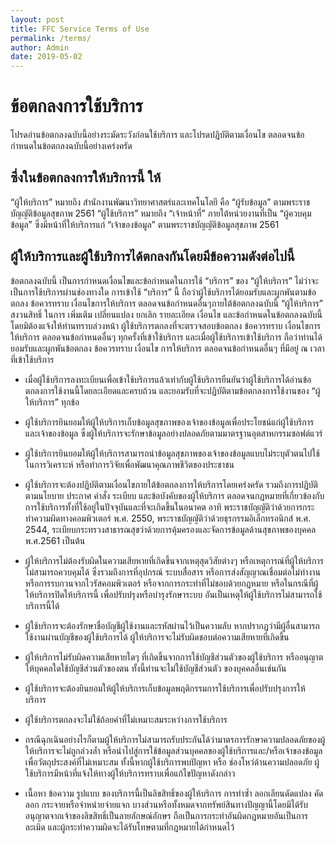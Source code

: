 ```yaml
---
layout: post
title: FFC Service Terms of Use
permalink: /terms/
author: Admin
date: 2019-05-02
---
```


# ข้อตกลงการใช้บริการ

โปรดอ่านข้อตกลงฉบับนี้อย่างระมัดระวังก่อนใช้บริการ และโปรดปฏิบัติตามเงื่อนไข ตลอดจนข้อกำหนดในข้อตกลงฉบับนี้อย่างเคร่งครัด

## ซึ่งในข้อตกลงการให้บริการนี้ ให้

“ผู้ให้บริการ”  	หมายถึง  สำนักงานพัฒนาวิทยาศาสตร์และเทคโนโลยี  คือ “ผู้รับข้อมูล”  ตามพระราชบัญญัติข้อมูลสุขภาพ  2561
“ผู้ใช้บริการ”  	หมายถึง   “เจ้าหน้าที่” ภายใต้หน่วยงานที่เป็น “ผู้ควบคุมข้อมูล”  ซึ่งมีหน้าที่ให้บริการแก่  “เจ้าของข้อมูล” ตามพระราชบัญญัติข้อมูลสุขภาพ  2561

## ผู้ให้บริการและผู้ใช้บริการได้ตกลงกันโดยมีข้อความดังต่อไปนี้

ข้อตกลงฉบับนี้ เป็นการกำหนดเงื่อนไขและข้อกำหนดในการใช้ “บริการ” ของ “ผู้ให้บริการ” ไม่ว่าจะเป็นการใช้บริการผ่านช่องทางใด การเข้าใช้ “บริการ” นี้ ถือว่าผู้ใช้บริการได้ยอมรับและผูกพันตามข้อตกลง ข้อควรทราบ เงื่อนไขการให้บริการ ตลอดจนข้อกำหนดอื่นๆภายใต้ข้อตกลงฉบับนี้ “ผู้ให้บริการ” สงวนสิทธิ์ ในการ เพิ่มเติม เปลี่ยนแปลง ยกเลิก รายละเอียด เงื่อนไข และข้อกำหนดในข้อตกลงฉบับนี้ โดยมิต้องแจ้งให้ท่านทราบล่วงหน้า ผู้ใช้บริการตกลงที่จะตรวจสอบข้อตกลง ข้อควรทราบ เงื่อนไขการให้บริการ ตลอดจนข้อกำหนดอื่นๆ ทุกครั้งที่เข้าใช้บริการ และเมื่อผู้ใช้บริการเข้าใช้บริการ ถือว่าท่านได้ยอมรับและผูกพันข้อตกลง ข้อควรทราบ เงื่อนไข การให้บริการ ตลอดจนข้อกำหนดอื่นๆ ที่มีอยู่ ณ เวลาที่เข้าใช้บริการ

- เมื่อผู้ใช้บริการลงทะเบียนเพื่อเข้าใช้บริการแล้วเท่ากับผู้ใช้บริการยืนยันว่าผู้ใช้บริการได้อ่านข้อตกลงการใช้งานนี้โดยละเอียดและครบถ้วน และยอมรับที่จะปฏิบัติตามข้อตกลงการใช้งานของ “ผู้ให้บริการ” ทุกข้อ

- ผู้ใช้บริการยินยอมให้ผู้ให้บริการเก็บข้อมูลสุขภาพของเจ้าของข้อมูลเพื่อประโยชน์แก่ผู้ใช้บริการและเจ้าของข้อมูล ซึ่งผู้ให้บริการจะรักษาข้อมูลอย่างปลอดภัยตามมาตรฐานอุตสาหกรรมซอฟต์แวร์

- ผู้ใช้บริการยินยอมให้ผู้ให้บริการสามารถนำข้อมูลสุขภาพของเจ้าของข้อมูลแบบไม่ระบุตัวตนไปใช้ในการวิเคราะห์  หรือทำการวิจัยเพื่อพัฒนาคุณภาพชีวิตของประชาชน

- ผู้ใช้บริการจะต้องปฏิบัติตามเงื่อนไขภายใต้ข้อตกลงการให้บริการโดยเคร่งครัด รวมถึงการปฏิบัติตามนโยบาย ประกาศ คำสั่ง ระเบียบ และข้อบังคับของผู้ให้บริการ ตลอดจนกฎหมายที่เกี่ยวข้องกับการใช้บริการทั้งที่ใช้อยู่ในปัจจุบันและที่จะเกิดขึ้นในอนาคต อาทิ พระราชบัญญัติว่าด้วยการกระทำความผิดทางคอมพิวเตอร์ พ.ศ. 2550, พระราชบัญญัติว่าด้วยธุรกรรมอิเล็กทรอนิกส์ พ.ศ. 2544, ระเบียบกระทรวงสาธารณสุขว่าด้วยการคุ้มครองและจัดการข้อมูลด้านสุขภาพของบุคคล พ.ศ.2561 เป็นต้น

- ผู้ให้บริการไม่ต้องรับผิดในความเสียหายที่เกิดขึ้นจากเหตุสุดวิสัยต่างๆ หรือเหตุการณ์ที่ผู้ให้บริการไม่สามารถควบคุมได้ ซึ่งรวมถึงการที่อุปกรณ์ ระบบสื่อสาร หรือการส่งสัญญาณเชื่อมต่อไม่ทำงาน หรือการรบกวนจากไวรัสคอมพิวเตอร์ หรือจากการกระทำที่ไม่ชอบด้วยกฎหมาย หรือในกรณีที่ผู้ให้บริการปิดให้บริการนี้ เพื่อปรับปรุงหรือบำรุงรักษาระบบ อันเป็นเหตุให้ผู้ใช้บริการไม่สามารถใช้บริการนี้ได้

- ผู้ใช้บริการจะต้องรักษาชื่อบัญชีผู้ใช้งานและรหัสผ่านไว้เป็นความลับ หากปรากฏว่ามีผู้อื่นสามารถใช้งานผ่านบัญชีของผู้ใช้บริการได้  ผู้ให้บริการจะไม่รับผิดชอบต่อความเสียหายที่เกิดขึ้น

- ผู้ให้บริการไม่รับผิดความเสียหายใดๆ ที่เกิดขึ้นจากการใช้บัญชีส่วนตัวของผู้ใช้บริการ หรืออนุญาตให้บุคคลใดใช้บัญชีส่วนตัวของตน ทั้งนี้ท่านจะไม่ใช้บัญชีส่วนตัว ของบุคคลอื่นเช่นกัน

- ผู้ใช้บริการจะต้องยินยอมให้ผู้ให้บริการเก็บข้อมูลพฤติกรรมการใช้บริการเพื่อปรับปรุงการให้บริการ

- ผู้ใช้บริการตกลงจะไม่ใช้ถ้อยคำที่ไม่เหมาะสมระหว่างการใช้บริการ

- กรณีฉุกเฉินอย่างไรก็ตามผู้ให้บริการไม่สามารถรับประกันได้ว่ามาตรการรักษาความปลอดภัยของผู้ให้บริการจะไม่ถูกล่วงล้ำ หรือนำไปสู่การใช้ข้อมูลส่วนบุคคลของผู้ใช้บริการและ/หรือเจ้าของข้อมูล เพื่อวัตถุประสงค์ที่ไม่เหมาะสม ทั้งนี้หากผู้ใช้บริการพบปัญหา หรือ ช่องโหว่ด้านความปลอดภัย ผู้ใช้บริการมีหน้าที่แจ้งให้ทางผู้ให้บริการทราบเพื่อแก้ไขปัญหาดังกล่าว

- เนื้อหา ข้อความ รูปแบบ ของบริการนี้เป็นลิขสิทธิ์ของผู้ให้บริการ การทำซ้ำ ลอกเลียนดัดแปลง คัดลอก กระจายหรือจำหน่ายจ่ายแจก บางส่วนหรือทั้งหมดจากทรัพย์สินทางปัญญานี้โดยมิได้รับอนุญาตจากเจ้าของลิขสิทธิ์เป็นลายลักษณ์อักษร ถือเป็นการกระทำอันผิดกฎหมายอันเป็นการละเมิด และผู้กระทำความผิดจะได้รับโทษตามที่กฎหมายได้กำหนดไว้
